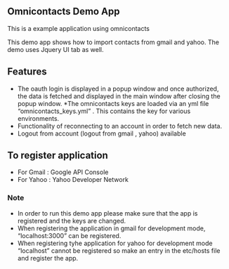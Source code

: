 ## Omnicontacts Demo App

This is a example application using omnicontacts

This demo app shows how to import contacts from gmail and yahoo. The demo uses Jquery UI tab as well.

## Features 
* The oauth login is displayed in a popup window and once authorized, the data is fetched and displayed in the main window after closing the popup window. *The omnicontacts keys are loaded via an yml file “omnicontacts_keys.yml” . This contains the key for various environments. 
* Functionality of reconnecting to an account in order to fetch new data. 
* Logout from account (logout from gmail , yahoo) available

## To register application

* For Gmail : Google API Console 
* For Yahoo : Yahoo Developer Network

### Note 
* In order to run this demo app please make sure that the app is registered and the keys are changed. 
* When registering the application in gmail for development mode, “localhost:3000” can be registered.
* When registering tyhe application for yahoo for development mode “localhost” cannot be registered so make an entry in the etc/hosts file and register the app.
